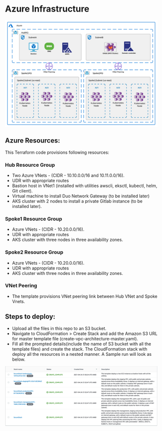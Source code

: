 # Azure Infrastructure
![alt text](https://github.com/cisco-security/Cisco-Validated-Designs/blob/master/safe-cloud-caas-azure/images/Azure-Infra-0.svg)

## Azure Resources:  
This Terraform code provisions following resources:   
### Hub Resource Group
  - Two Azure VNets - (CIDR - 10.10.0.0/16 and 10.11.0.0/16).
  - UDR with appropriate routes
  - Bastion host in VNet1 (installed with utilities awscli, eksctl, kubectl, helm, Git client).
  - Virtual machine to install Duo Network Gateway (to be installed later)
  - AKS cluster with 2 nodes to install a private Gitlab instance (to be installed later).

### Spoke1 Resource Group
  - Azure VNets - (CIDR - 10.20.0.0/16).
  - UDR with appropriate routes
  - AKS cluster with three nodes in three availability zones.

### Spoke2 Resource Group
  - Azure VNets - (CIDR - 10.20.0.0/16).
  - UDR with appropriate routes
  - AKS cluster with three nodes in three availability zones.

### VNet Peering
  - The template provisions VNet peering link between Hub VNet and Spoke Vnets.

## Steps to deploy:  
  - Upload all the files in this repo to an S3 bucket.  
  - Navigate to CloudFormation > Create Stack and add the Amazon S3 URL for master template file (create-vpc-architecture-master.yaml).  
  - Fill all the prompted details(include the name of S3 bucket with all the template files) and create the stack. The CloudFormation stack with deploy all the resources in a nested manner. A Sample run will look as below.  

![alt text](https://github.com/amansin0504/aws-cloudnative-cvd/blob/main/aws-vpc-infrastructure/Images/cfmstack.png)
